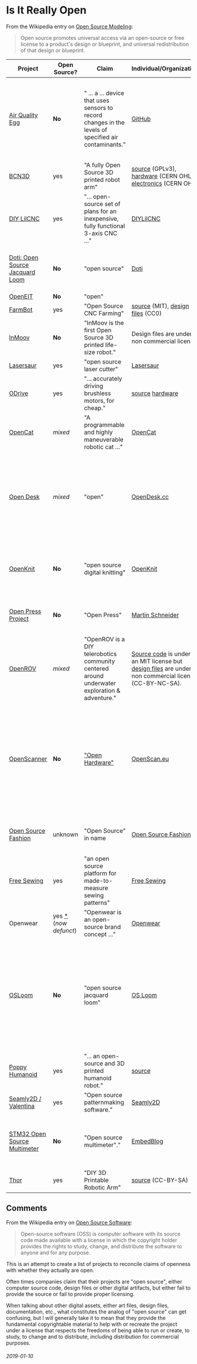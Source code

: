 Is It Really Open
===

From the Wikipedia entry on [Open Source Modeling](https://en.wikipedia.org/wiki/Open-source_model):

> Open source promotes universal access via an open-source 
> or free license to a product's design or blueprint, and 
> universal redistribution of that design or blueprint.

| Project | Open Source? | Claim | Individual/Organization | Notes                 |
|---------|--------------------|-------|-------------------------|-------|
| [Air Quality Egg](https://airqualityegg.com/home) | **No** | " ... a ... device that uses sensors to record changes in the levels of specified air contaminants." | [GitHub](https://github.com/WickedDevice/AQEV2FW_SO2O3) | There are multiple references to it being "open-source hardware" on [airquailityegg.com](https://airqualityegg.com/egg) but the source and design files available on GitHub have no license. |
| [BCN3D](https://www.bcn3dtechnologies.com/en/bcn3d-moveo-the-future-of-learning/) | yes | "A fully Open Source 3D printed robot arm" | [source](https://github.com/BCN3D/BCN3DSigma-Firmware) (GPLv3), [hardware](https://github.com/BCN3D/BCN3DSigma-Mechanics) (CERN OHL), [electronics](https://github.com/BCN3D/BCN3DSigma-Electronics) (CERN OHL) |
| [DIY LilCNC](http://diylilcnc.org/) | yes | "... open-source set of plans for an inexpensive, fully functional 3-axis CNC ..."  | [DIYLilCNC](http://diylilcnc.org/) | [Downloads](http://diylilcnc.org/downloads/) |
| [Doti: Open Source Jacquard Loom](http://dotilikestoweave.com/) | **No** | "open source" | [Doti](http://dotilikestoweave.com/) | From the website: "Doti is an open source desktop jacquard loom ..."  yet no design files are available |
| [OpenEIT](https://openeit.github.io/docs/html/index.html) | **No** | "open" | | | PCB design files and firmware are under a [non-commercial license](https://openeit.github.io/docs/html/license.html). |
| [FarmBot](https://farm.bot/) | yes | "Open Source CNC Farming" | [source](https://github.com/FarmBot/farmbot_os) (MIT), [design files](https://genesis.farm.bot/docs/cad) (CC0) |
| [InMoov](http://inmoov.fr/) | **No** | "InMoov is the first Open Source 3D printed life-size robot." | Design files are under a non commercial license. |
| [Lasersaur](http://www.lasersaur.com/) | yes | "open source laser cutter" | [Lasersaur](http://www.lasersaur.com/) | [License](https://github.com/nortd/lasersaur/wiki/license) |
| [ODrive](https://odriverobotics.com/) | yes | "... accurately driving brushless motors, for cheap."  | [source](https://github.com/madcowswe/ODrive) [hardware](https://github.com/madcowswe/ODriveHardware) |
| [OpenCat](https://github.com/PetoiCamp/OpenCat) | *mixed* | "A programmable and highly maneuverable robotic cat ..." | [OpenCat](https://github.com/PetoiCamp/OpenCat) | Source files are under MIT license but design files for the robot are not available. |
| [Open Desk](https://www.opendesk.cc/) | *mixed* | "open" | [OpenDesk.cc](https://www.opendesk.cc/) | Though they don't claim anywhere that they're "open source", the name is misleading.  Many of their furniture designs are free/libre (CC0, CC-BY) but many are under a non-commercial license |
| [OpenKnit](https://openknit.org/) | **No** | "open source digital knitting" | [OpenKnit](http://openknit.org/) | No license on [source](https://github.com/g3rard/OpenKnit), [Instructables build](http://www.instructables.com/id/Building-the-Open-Knit-machine/) under a non commercial license (CC-BY-NC-SA) |
| [Open Press Project](https://openpressproject.com/) | **No** | "Open Press" | [Martin Schneider](http://martinschneiderart.com/) | All [design files](https://www.thingiverse.com/thing:2841592) are under a non commercial license (CC-BY-NC) |
| [OpenROV](https://www.openrov.com/) | *mixed* | "OpenROV is a DIY telerobotics community centered around underwater exploration & adventure." | [Source code](https://github.com/OpenROV/openrov-software) is under an MIT license but [design files](https://github.com/OpenROV/openrov-hardware) are under a non commercial license (CC-BY-NC-SA). |
| [OpenScanner](https://www.openscan.eu/scanner?lang=en) | **No** | ["Open Hardware"](https://www.openscan.eu/?lang=en#comp-ih5ynj4e) | [OpenScan.eu](https://OpenScan.eu) | The project uses third party software to do the photogramatry, so the project consists of the [PCB design files, Arduino code and 3D design](https://www.openscan.eu/scanner?lang=en) files all which have no license information or are under a [non-commercial license](https://www.thingiverse.com/thing:3050437). |
| [Open Source Fashion](https://os-fashion.com/) | unknown | "Open Source" in name | [Open Source Fashion](https://os-fashion.com/) | I don't know what's "open source" about their site.  It looks to be just a blog. |
| [Free Sewing](https://freesewing.org/) | yes | "an open source platform for made-to-measure sewing patterns" | [Free Sewing](https://freesewing.org) | [Source](https://github.com/freesewing/core) is free/libre and other content is under CC-BY 
| Openwear | yes [\*]() (*now defunct*) | "Openwear is an open-source brand concept ..." | [Openwear](http://openwear.eu/) | Pattern files look to be under free/libre licenses (CC-BY-SA etc.) |
| [OSLoom](http://www.osloom.org/) | **No** | "open source jacquard loom" | [OS Loom](http://www.osloom.org/) | Though there are claims of the source being under GPL and the hardware being under OHL, I can't find any design files.  Other project design files, when available, are all under a non commercial license (CC-BY-NC-SA). |
| [Poppy Humanoid](https://www.poppy-project.org/en/robots/poppy-humanoid) | yes | "... an open-source and 3D printed humanoid robot." | [source](https://github.com/poppy-project/poppy-humanoid) |
| [Seamly2D / Valentina](https://seamly.net/) | yes | "Open source patternmaking software." | [Seamly2D](https://github.com/fashionfreedom/seamly2d) | Pattern making software |
| [STM32 Open Source Multimeter](http://embedblog.eu/?p=298) |**No** | "Open source multimeter"." | [EmbedBlog](http://embedblog.eu) | All [source](https://github.com/MartinD-CZ/STM32F1-open-source-multimeter), [case design files](https://www.thingiverse.com/thing:3660755) and [documentation](http://embedblog.eu/?p=298) are under a non-commercial license (CC-BY-NC-SA) |
| [Thor](https://hackaday.io/project/12989-thor) | yes | "DIY 3D Printable Robotic Arm" | [source](https://github.com/AngelLM/Thor) (CC-BY-SA) |

Comments
---

From the Wikipedia entry on [Open Source Software](https://en.wikipedia.org/wiki/Open-source_software):

> Open-source software (OSS) is computer software with its source code made available with a
> license in which the copyright holder provides the rights to study, change, and distribute
> the software to anyone and for any purpose.


This is an attempt to create a list of projects to reconcile
claims of openness with whether they actually are open.

Often times companies claim that their projects are "open source",
either computer source code, design files or other digital artifacts,
but either fail to provide the source or fail to provide proper
licensing.

When talking about other digital assets, either art files, design files, documentation,
etc., what constitutes the analog of "open source" can get confusing, but I will generally
take it to mean that they provide the fundamental copyrightable material to help with or
recreate the project under a license that respects the freedoms of being able to run or create,
to study, to change and to distribute, including distribution for commercial purposes.

###### 2019-01-10
